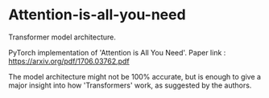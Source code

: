# Attention-is-all-you-need
Transformer model architecture. 


PyTorch implementation of 'Attention is All You Need'. 
Paper link : https://arxiv.org/pdf/1706.03762.pdf

The model architecture might not be 100% accurate, but is enough to give a major insight into how 'Transformers' work, as suggested by the authors. 


